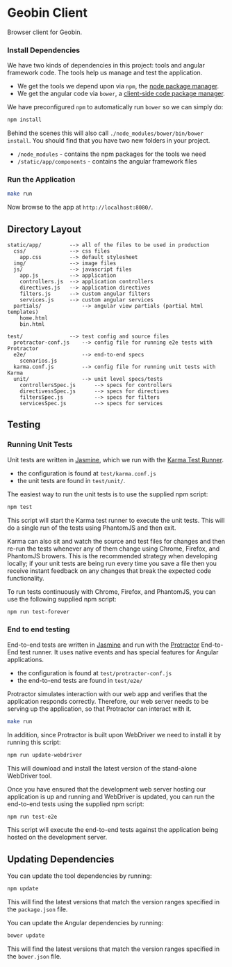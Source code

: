 # Geobin Client

Browser client for Geobin.

### Install Dependencies

We have two kinds of dependencies in this project: tools and angular framework code. The tools help us manage and test the application.

* We get the tools we depend upon via `npm`, the [node package manager][npm].
* We get the angular code via `bower`, a [client-side code package manager][bower].

We have preconfigured `npm` to automatically run `bower` so we can simply do:

```bash
npm install
```

Behind the scenes this will also call `./node_modules/bower/bin/bower install`. You should find that you have two new folders in your project.

* `/node_modules` - contains the npm packages for the tools we need
* `/static/app/components` - contains the angular framework files

### Run the Application

```bash
make run
```

Now browse to the app at `http://localhost:8080/`.

## Directory Layout

    static/app/         --> all of the files to be used in production
      css/              --> css files
        app.css         --> default stylesheet
      img/              --> image files
      js/               --> javascript files
        app.js          --> application
        controllers.js  --> application controllers
        directives.js   --> application directives
        filters.js      --> custom angular filters
        services.js     --> custom angular services
      partials/             --> angular view partials (partial html templates)
        home.html
        bin.html

    test/               --> test config and source files
      protractor-conf.js    --> config file for running e2e tests with Protractor
      e2e/                  --> end-to-end specs
        scenarios.js
      karma.conf.js         --> config file for running unit tests with Karma
      unit/                 --> unit level specs/tests
        controllersSpec.js      --> specs for controllers
        directivessSpec.js      --> specs for directives
        filtersSpec.js          --> specs for filters
        servicesSpec.js         --> specs for services

## Testing

### Running Unit Tests

Unit tests are written in [Jasmine][jasmine], which we run with the [Karma Test Runner][karma].

* the configuration is found at `test/karma.conf.js`
* the unit tests are found in `test/unit/`.

The easiest way to run the unit tests is to use the supplied npm script:

```bash
npm test
```

This script will start the Karma test runner to execute the unit tests. This will do a single run of the tests using PhantomJS and then exit.

Karma can also sit and watch the source and test files for changes and then re-run the tests whenever any of them change using Chrome, Firefox, and PhantomJS browers. This is the recommended strategy when developing locally; if your unit tests are being run every time you save a file then you receive instant feedback on any changes that break the expected code functionality.

To run tests continuously with Chrome, Firefox, and PhantomJS, you can use the following supplied npm script:

```bash
npm run test-forever
```

### End to end testing

End-to-end tests are written in [Jasmine][jasmine] and run with the [Protractor][protractor] End-to-End test runner.  It uses native events and has special features for Angular applications.

* the configuration is found at `test/protractor-conf.js`
* the end-to-end tests are found in `test/e2e/`

Protractor simulates interaction with our web app and verifies that the application responds correctly. Therefore, our web server needs to be serving up the application, so that Protractor can interact with it.

```bash
make run
```

In addition, since Protractor is built upon WebDriver we need to install it by running this script:

```bash
npm run update-webdriver
```

This will download and install the latest version of the stand-alone WebDriver tool.

Once you have ensured that the development web server hosting our application is up and running and WebDriver is updated, you can run the end-to-end tests using the supplied npm script:

```bash
npm run test-e2e
```

This script will execute the end-to-end tests against the application being hosted on the development server.

## Updating Dependencies

You can update the tool dependencies by running:

```bash
npm update
```

This will find the latest versions that match the version ranges specified in the `package.json` file.

You can update the Angular dependencies by running:

```bash
bower update
```

This will find the latest versions that match the version ranges specified in the `bower.json` file.

[bower]: http://bower.io
[npm]: https://www.npmjs.org/
[node]: http://nodejs.org
[protractor]: https://github.com/angular/protractor
[jasmine]: http://pivotal.github.com/jasmine/
[karma]: http://karma-runner.github.io
